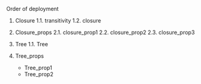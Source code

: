 Order of deployment

1. Closure
   1.1. transitivity
   1.2. closure
   
2. Closure_props
   2.1. closure_prop1
   2.2. closure_prop2
   2.3. closure_prop3
   
3. Tree
   1.1. Tree
   
4. Tree_props
   - Tree_prop1
   - Tree_prop2

